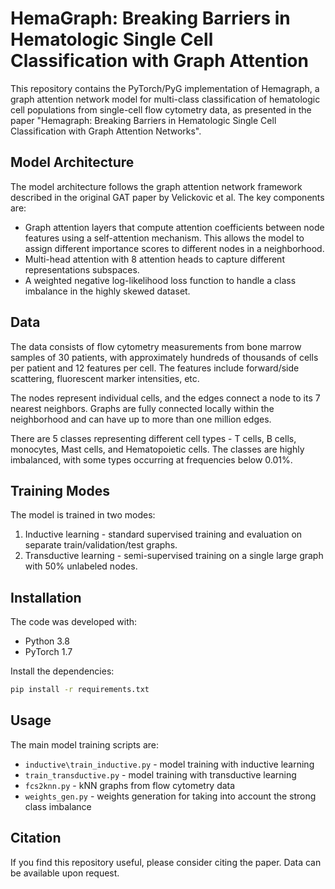 # HemaGraph: Breaking Barriers in Hematologic Single Cell Classification with Graph Attention

This repository contains the PyTorch/PyG implementation of Hemagraph, a graph attention network model for multi-class classification of hematologic cell populations from single-cell flow cytometry data, as presented in the paper "Hemagraph: Breaking Barriers in Hematologic Single Cell Classification with Graph Attention Networks".

## Model Architecture

The model architecture follows the graph attention network framework described in the original GAT paper by Velickovic et al. The key components are:

- Graph attention layers that compute attention coefficients between node features using a self-attention mechanism. This allows the model to assign different importance scores to different nodes in a neighborhood.
- Multi-head attention with 8 attention heads to capture different representations subspaces.
- A weighted negative log-likelihood loss function to handle a class imbalance in the highly skewed dataset.

## Data

The data consists of flow cytometry measurements from bone marrow samples of 30 patients, with approximately hundreds of thousands of cells per patient and 12 features per cell. The features include forward/side scattering, fluorescent marker intensities, etc.

The nodes represent individual cells, and the edges connect a node to its 7 nearest neighbors. Graphs are fully connected locally within the neighborhood and can have up to more than one million edges.

There are 5 classes representing different cell types - T cells, B cells, monocytes, Mast cells, and Hematopoietic cells. The classes are highly imbalanced, with some types occurring at frequencies below 0.01%.

## Training Modes

The model is trained in two modes:

1. Inductive learning - standard supervised training and evaluation on separate train/validation/test graphs.
2. Transductive learning - semi-supervised training on a single large graph with 50% unlabeled nodes.

## Installation

The code was developed with:

- Python 3.8
- PyTorch 1.7

Install the dependencies:

```bash
pip install -r requirements.txt
```

## Usage

The main model training scripts are:

- `inductive\train_inductive.py` - model training with inductive learning
- `train_transductive.py` - model training with transductive learning
- `fcs2knn.py` - kNN graphs from flow cytometry data
- `weights_gen.py` - weights generation for taking into account the strong class imbalance

## Citation

If you find this repository useful, please consider citing the paper. Data can be available upon request.
